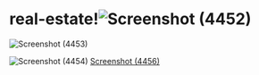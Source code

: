 # real-estate!![Screenshot (4452)](https://user-images.githubusercontent.com/98692376/192958479-8429a476-8ff9-4679-8908-dcc97fdb3a0f.png)

![Screenshot (4453)](https://user-images.githubusercontent.com/98692376/192958444-b964dbc7-0117-4a71-8eeb-95b0e3ecec12.png)

![Screenshot (4454)](https://user-images.githubusercontent.com/98692376/192958397-e1e803b4-3e76-48ac-8587-690ec3022fa3.png)
[Screenshot (4456)](https://user-images.githubusercontent.com/98692376/192958368-3d3c1d86-8ee2-4fa3-8ab6-d4d11add9ec6.png)
